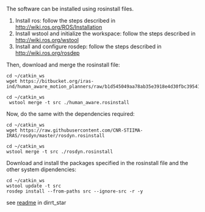 The software can be installed using rosinstall files.

1. Install ros: follow the steps described in http://wiki.ros.org/ROS/Installation
2. Install wstool and initialize the workspace: follow the steps described in http://wiki.ros.org/wstool
3. Install and configure rosdep: follow the steps described in http://wiki.ros.org/rosdep

Then, download and merge the rosinstall file:
```
cd ~/catkin_ws
wget https://bitbucket.org/iras-ind/human_aware_motion_planners/raw/b1d545049aa78ab35e3918e4d30fbc395416ad40/human_aware.rosinstall

cd ~/catkin_ws
 wstool merge -t src ./human_aware.rosinstall
```
Now, do the same with the dependencies required:
```
cd ~/catkin_ws
wget https://raw.githubusercontent.com/CNR-STIIMA-IRAS/rosdyn/master/rosdyn.rosinstall

cd ~/catkin_ws
wstool merge -t src ./rosdyn.rosinstall
```
Download and install the packages specified in the rosinstall file and the other system dipendencies:
```
cd ~/catkin_ws
wstool update -t src
rosdep install --from-paths src --ignore-src -r -y
```


see [readme](dirrt_star/readme.md) in dirrt_star